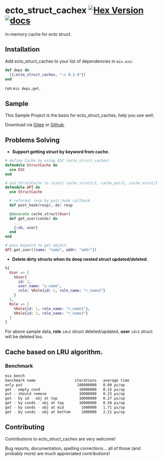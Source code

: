 # ecto_struct_cachex  [![Hex Version](https://img.shields.io/hexpm/v/ecto_struct_cachex.svg)](https://hex.pm/packages/ecto_struct_cachex) [![docs](https://img.shields.io/badge/docs-hexpm-blue.svg)](https://hexdocs.pm/ecto_struct_cachex/)
in-memory cache for ecto struct.
## Installation
Add ecto_struct_cachex to your list of dependencies in `mix.exs`:
```elixir
def deps do
  [{:ecto_struct_cachex, "~> 0.2.4"}]
end
```
run `mix deps.get`.

## Sample
This Sample Project is the basis for ecto_struct_cachex, help you use well. 

Download via [Gitee](https://gitee.com/lizhaochao/ecto_struct_cachex_sample) or [Github](https://github.com/lizhaochao/ecto_struct_cachex_sample).

## Problems Solving

- **Support getting struct by keyword from cache.**

```elixir
# define Cache by using ESC (ecto_struct_cachex)
defmodule StructCache do
  use ESC
end

# use StructCache to inject cache_struct/1, cache_put/1, cache_evict/1 decorators.
defmodule API do
  use StructCache

  # reformat resp by post_hook callback.
  def post_hook(resp), do: resp

  @decorate cache_struct(User)
  def get_user(conds) do
    ...
    {:ok, user}
  end
end

# pass keyword to get object.
API.get_user([name: "name", addr: "addr"])
```

-  **Delete dirty structs when its deep nested struct updated/deleted.**

```elixir
%{
  User => [
    %User{
      id: 1, 
      user_name: "u_name", 
      role: %Role{id: 2, role_name: "r_name2"}
    }
  ],
  Role => [
    %Role{id: 1, role_name: "r_name1"},
    %Role{id: 2, role_name: "r_name2"}
  ]
}
```
For above sample data, **role** `id=2`  struct deleted/updated, **user** `id=1` struct will be deleted too.

## Cache based on LRU algorithm.
### Benchmark
```bash
mix bench
benchmark name                  iterations   average time
only put                         100000000   0.09 µs/op
get - empty cond                  10000000   0.15 µs/op
put - should remove               10000000   0.23 µs/op
get - by id - obj at top          10000000   0.27 µs/op
get - by conds - obj at top       10000000   0.58 µs/op
get - by conds - obj at mid        1000000   1.71 µs/op
get - by conds - obj at bottom     1000000   2.21 µs/op
```
## Contributing
Contributions to ecto_struct_cachex are very welcome!

Bug reports, documentation, spelling corrections... all of those (and probably more) are much appreciated contributions!
